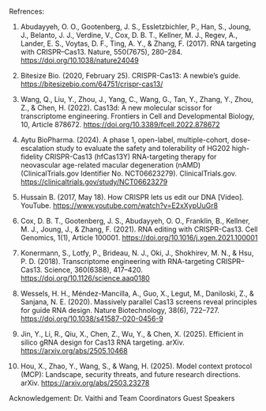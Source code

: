 Refrences:
1)	Abudayyeh, O. O., Gootenberg, J. S., Essletzbichler, P., Han, S., Joung, J., Belanto, J. J., Verdine, V., Cox, D. B. T., Kellner, M. J., Regev, A., Lander, E. S., Voytas, D. F., Ting, A. Y., & Zhang, F. (2017). RNA targeting with CRISPR–Cas13. Nature, 550(7675), 280–284. https://doi.org/10.1038/nature24049

2)	Bitesize Bio. (2020, February 25). CRISPR-Cas13: A newbie’s guide. https://bitesizebio.com/64751/crispr-cas13/

3)	Wang, Q., Liu, Y., Zhou, J., Yang, C., Wang, G., Tan, Y., Zhang, Y., Zhou, Z., & Chen, H. (2022). Cas13d: A new molecular scissor for transcriptome engineering. Frontiers in Cell and Developmental Biology, 10, Article 878672. https://doi.org/10.3389/fcell.2022.878672

4)	Aytu BioPharma. (2024). A phase 1, open-label, multiple-cohort, dose-escalation study to evaluate the safety and tolerability of HG202 high-fidelity CRISPR-Cas13 (hfCas13Y) RNA-targeting therapy for neovascular age-related macular degeneration (nAMD) (ClinicalTrials.gov Identifier No. NCT06623279). ClinicalTrials.gov. https://clinicaltrials.gov/study/NCT06623279

5)	Hussain B. (2017, May 18). How CRISPR lets us edit our DNA [Video]. YouTube. https://www.youtube.com/watch?v=E2xXypUuGr8

6) 	Cox, D. B. T., Gootenberg, J. S., Abudayyeh, O. O., Franklin, B., Kellner, M. J., Joung, J., & Zhang, F. (2021). RNA editing with CRISPR-Cas13. Cell Genomics, 1(1), Article 100001. https://doi.org/10.1016/j.xgen.2021.100001

7)	 Konermann, S., Lotfy, P., Brideau, N. J., Oki, J., Shokhirev, M. N., & Hsu, P. D. (2018). Transcriptome engineering with RNA-targeting CRISPR–Cas13. Science, 360(6388), 417–420. https://doi.org/10.1126/science.aaq0180

8)	 Wessels, H. H., Méndez-Mancilla, A., Guo, X., Legut, M., Daniloski, Z., & Sanjana, N. E. (2020). Massively parallel Cas13 screens reveal principles for guide RNA design. Nature Biotechnology, 38(6), 722–727. https://doi.org/10.1038/s41587-020-0456-9

9) 	Jin, Y., Li, R., Qiu, X., Chen, Z., Wu, Y., & Chen, X. (2025). Efficient in silico gRNA design for Cas13 RNA targeting. arXiv. https://arxiv.org/abs/2505.10468

10)	Hou, X., Zhao, Y., Wang, S., & Wang, H. (2025). Model context protocol (MCP): Landscape, security threats, and future  research directions. arXiv. https://arxiv.org/abs/2503.23278

Acknowledgement:
Dr. Vaithi and Team
Coordinators
Guest Speakers

